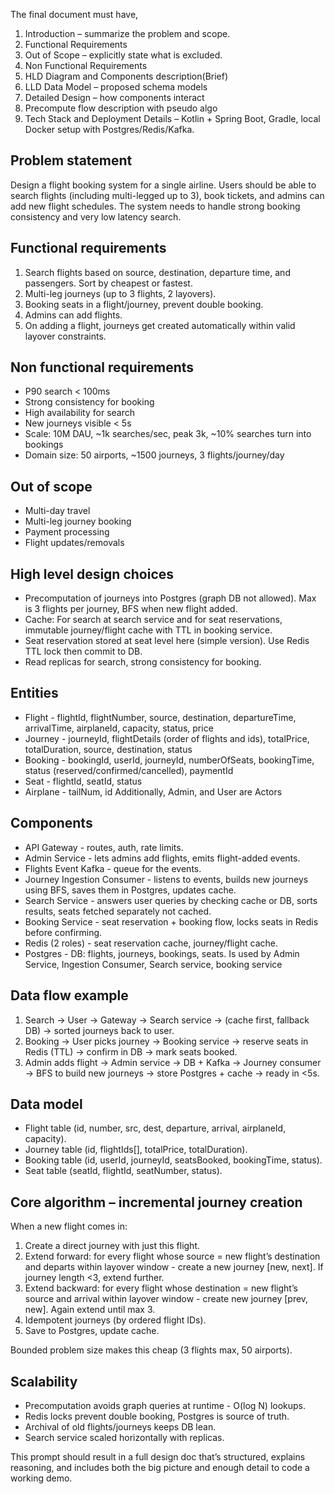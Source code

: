 The final document must have,
1. Introduction – summarize the problem and scope.
2. Functional Requirements
3. Out of Scope – explicitly state what is excluded.
4. Non Functional Requirements
5. HLD Diagram and Components description(Brief)
6. LLD Data Model – proposed schema models
7. Detailed Design – how components interact
8. Precompute flow description with pseudo algo
9. Tech Stack and Deployment Details – Kotlin + Spring Boot, Gradle, local Docker setup with Postgres/Redis/Kafka.


## Problem statement

Design a flight booking system for a single airline. Users should be able to search flights (including multi-legged up to 3), book tickets, and admins can add new flight schedules. The system needs to handle strong booking consistency and very low latency search.


## Functional requirements

1. Search flights based on source, destination, departure time, and passengers. Sort by cheapest or fastest.
2. Multi-leg journeys (up to 3 flights, 2 layovers).
3. Booking seats in a flight/journey, prevent double booking.
4. Admins can add flights.
5. On adding a flight, journeys get created automatically within valid layover constraints.


## Non functional requirements

* P90 search < 100ms
* Strong consistency for booking
* High availability for search
* New journeys visible < 5s
* Scale: 10M DAU, \~1k searches/sec, peak 3k, \~10% searches turn into bookings
* Domain size: 50 airports, \~1500 journeys, 3 flights/journey/day


## Out of scope

* Multi-day travel
* Multi-leg journey booking
* Payment processing
* Flight updates/removals


## High level design choices

* Precomputation of journeys into Postgres (graph DB not allowed). Max is 3 flights per journey, BFS when new flight added.
* Cache: For search at search service and for seat reservations, immutable journey/flight cache with TTL in booking service.
* Seat reservation stored at seat level here (simple version). Use Redis TTL lock then commit to DB.
* Read replicas for search, strong consistency for booking.


## Entities

* Flight - flightId, flightNumber, source, destination, departureTime, arrivalTime, airplaneId, capacity, status, price
* Journey - journeyId, flightDetails (order of flights and ids), totalPrice, totalDuration, source, destination, status
* Booking - bookingId, userId, journeyId, numberOfSeats, bookingTime, status (reserved/confirmed/cancelled), paymentId
* Seat - flightId, seatId, status
* Airplane - tailNum, id
Additionally, Admin, and User are Actors

## Components

* API Gateway - routes, auth, rate limits.
* Admin Service - lets admins add flights, emits flight-added events.
* Flights Event Kafka - queue for the events.
* Journey Ingestion Consumer - listens to events, builds new journeys using BFS, saves them in Postgres, updates cache.
* Search Service - answers user queries by checking cache or DB, sorts results, seats fetched separately not cached.
* Booking Service - seat reservation + booking flow, locks seats in Redis before confirming.
* Redis (2 roles) - seat reservation cache, journey/flight cache.
* Postgres - DB: flights, journeys, bookings, seats. Is used by Admin Service, Ingestion Consumer, Search service, booking service


## Data flow example

1. Search -> User -> Gateway -> Search service -> (cache first, fallback DB) -> sorted journeys back to user.
2. Booking -> User picks journey -> Booking service -> reserve seats in Redis (TTL) -> confirm in DB -> mark seats booked.
3. Admin adds flight -> Admin service -> DB + Kafka -> Journey consumer -> BFS to build new journeys -> store Postgres + cache -> ready in <5s.

## Data model

* Flight table (id, number, src, dest, departure, arrival, airplaneId, capacity).
* Journey table (id, flightIds\[], totalPrice, totalDuration).
* Booking table (id, userId, journeyId, seatsBooked, bookingTime, status).
* Seat table (seatId, flightId, seatNumber, status).


## Core algorithm – incremental journey creation

When a new flight comes in:

1. Create a direct journey with just this flight.
2. Extend forward: for every flight whose source = new flight’s destination and departs within layover window - create a new journey \[new, next]. If journey length <3, extend further.
3. Extend backward: for every flight whose destination = new flight’s source and arrival within layover window - create new journey \[prev, new]. Again extend until max 3.
4. Idempotent journeys (by ordered flight IDs).
5. Save to Postgres, update cache.

Bounded problem size makes this cheap (3 flights max, 50 airports).


## Scalability

* Precomputation avoids graph queries at runtime - O(log N) lookups.
* Redis locks prevent double booking, Postgres is source of truth.
* Archival of old flights/journeys keeps DB lean.
* Search service scaled horizontally with replicas.

This prompt should result in a full design doc that’s structured, explains reasoning, and includes both the big picture and enough detail to code a working demo.